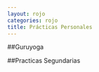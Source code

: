 ```yaml
---
layout: rojo
categories: rojo
title: Prácticas Personales
---  
```

##Guruyoga


##Practicas Segundarias
